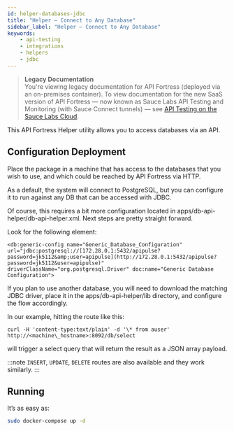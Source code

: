 ```yaml
---
id: helper-databases-jdbc
title: "Helper – Connect to Any Database"
sidebar_label: "Helper – Connect to Any Database"
keywords:
    - api-testing
    - integrations
    - helpers
    - jdbc
---
```


<head>
  <meta name="robots" content="noindex" />
</head>

>**Legacy Documentation**<br/>You're viewing legacy documentation for API Fortress (deployed via an on-premises container). To view documentation for the new SaaS version of API Fortress &#8212; now known as Sauce Labs API Testing and Monitoring (with Sauce Connect tunnels) &#8212; see [API Testing on the Sauce Labs Cloud](/api-testing/).

This API Fortress Helper utility allows you to access databases via an API.

## Configuration Deployment

Place the package in a machine that has access to the databases that you wish to use, and which could be reached by API Fortress via HTTP.

As a default, the system will connect to PostgreSQL, but you can configure it to run against any DB that can be accessed with JDBC.

Of course, this requires a bit more configuration located in apps/db-api-helper/db-api-helper.xml. Next steps are pretty straight forward.

Look for the following element:
```
<db:generic-config name="Generic_Database_Configuration" url="jdbc:postgresql://[172.28.0.1:5432/apipulse?password=jk5112&amp;user=apipulse](http://172.28.0.1:5432/apipulse?password=jk5112&user=apipulse)" driverClassName="org.postgresql.Driver" doc:name="Generic Database Configuration">
```
If you plan to use another database, you will need to download the matching JDBC driver, place it in the apps/db-api-helper/lib directory, and configure the flow accordingly.

In our example, hitting the route like this:

```
curl -H 'content-type:text/plain' -d '\* from auser' http://<machine\_hostname>:8092/db/select
```

will trigger a select query that will return the result as a JSON array payload.

:::note
`INSERT`, `UPDATE`, `DELETE` routes are also available and they work similarly.
:::

## Running  

It’s as easy as:

```bash
sudo docker-compose up -d
```
